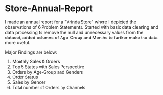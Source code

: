 # Store-Annual-Report
I made an annual report for a "Vrinda Store" where I depicted the observations of 6 Problem Statements.
Started with basic data cleaning and data processing to remove the null and unnecessary values from the dataset, added columns of Age-Group and Months to further make the data more useful.

Major Findings are below:

1. Monthly Sales & Orders
2. Top 5 States with Sales Perspective
3. Orders by Age-Group and Genders
4. Order Status 
5. Sales by Gender
6. Total number of Orders by Channels
